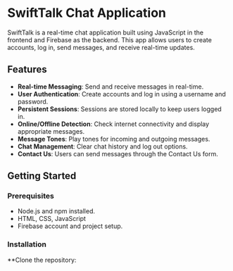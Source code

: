 # SwiftTalk Chat Application

SwiftTalk is a real-time chat application built using JavaScript in the frontend and Firebase as the backend. This app allows users to create accounts, log in, send messages, and receive real-time updates.

## Features

- **Real-time Messaging**: Send and receive messages in real-time.
- **User Authentication**: Create accounts and log in using a username and password.
- **Persistent Sessions**: Sessions are stored locally to keep users logged in.
- **Online/Offline Detection**: Check internet connectivity and display appropriate messages.
- **Message Tones**: Play tones for incoming and outgoing messages.
- **Chat Management**: Clear chat history and log out options.
- **Contact Us**: Users can send messages through the Contact Us form.

## Getting Started

### Prerequisites

- Node.js and npm installed.
- HTML, CSS, JavaScript
- Firebase account and project setup.

### Installation
**Clone the repository:
